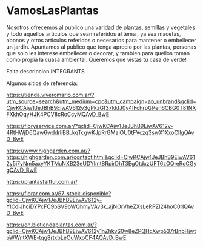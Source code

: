# VamosLasPlantas

Nosotros ofrecemos al publico una varidad de plantas, semillas y vegetales y todo aquellos articulos que sean referidos al tema , ya sea macetas, abonos y otros articulos referidos o necesarios para mantener o embellecer un jardin. Apuntamos al publico que tenga aprecio por las plantas, personas que solo les interese embellecer o decorar, y tambien para quellos toman como propia la cuasa ambiental.
Queremos que vistas tu casa de verde! 

Falta descripcion INTEGRANTS

 Algunos sitios de referencia:

https://tienda.viveromario.com.ar/?utm_source=search&utm_medium=cpc&utm_campaign=ao_unbrand&gclid=CjwKCAjw1JeJBhB9EiwAV612y3gPkzGf37kkfJ0y4IFchrpGPen6CBG0T81NXFXkhOqyHJK4PCV8cRoCcyMQAvD_BwE

https://floryservice.com.ar/?gclid=CjwKCAjw1JeJBhB9EiwAV612y-4RtHWjD6Qaw6wddrliBB_kqTcgwKJpRrGMalOU0tFVczq3swX1XxoCIlgQAvD_BwE

https://www.highgarden.com.ar/?https://highgarden.com.ar/contact.html&gclid=CjwKCAjw1JeJBhB9EiwAV612y5j7yNm5axyYKTMuNXB23eUDYlmtBRpirDhT3EgOtdxzUFT6zOQreRoCGygQAvD_BwE

https://plantasfaitful.com.ar/

https://florar.com.ar/67-stock-disponible?gclid=CjwKCAjw1JeJBhB9EiwAV612y-YlCdiJhciDYPcFC9bSV9bWQhmyVAv3k_ajNOrVheZXsLeRPZl24hoC0rIQAvD_BwE

https://en.biotiendaplantas.com.ar/?gclid=CjwKCAjw1JeJBhB9EiwAV612y1nZhkvS0w8eZPQHcXwp537rBnpHjwtpWWntXWE-tqg8rtxbLeOuWxoCF4AQAvD_BwE
